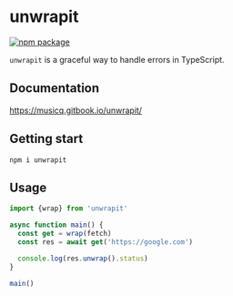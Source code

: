 # unwrapit

<p>
  <a href="https://npmjs.com/package/unwrapit"><img src="https://img.shields.io/npm/v/unwrapit.svg" alt="npm package"></a>
</p>

`unwrapit` is a graceful way to handle errors in TypeScript.

## Documentation

https://musicq.gitbook.io/unwrapit/

## Getting start

```shell
npm i unwrapit
```

## Usage

```ts
import {wrap} from 'unwrapit'

async function main() {
  const get = wrap(fetch)
  const res = await get('https://google.com')

  console.log(res.unwrap().status)
}

main()
```
